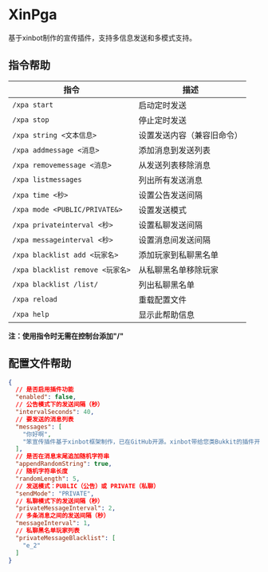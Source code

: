 # XinPga

基于xinbot制作的宣传插件，支持多信息发送和多模式支持。

## 指令帮助

| 指令 | 描述 |
|------|------|
| `/xpa start` | 启动定时发送 |
| `/xpa stop` | 停止定时发送 |
| `/xpa string <文本信息>` | 设置发送内容（兼容旧命令） |
| `/xpa addmessage <消息>` | 添加消息到发送列表 |
| `/xpa removemessage <消息>` | 从发送列表移除消息 |
| `/xpa listmessages` | 列出所有发送消息 |
| `/xpa time <秒>` | 设置公告发送间隔 |
| `/xpa mode <PUBLIC/PRIVATE&>` | 设置发送模式 |
| `/xpa privateinterval <秒>` | 设置私聊发送间隔 |
| `/xpa messageinterval <秒>` | 设置消息间发送间隔 |
| `/xpa blacklist add <玩家名>` | 添加玩家到私聊黑名单 |
| `/xpa blacklist remove <玩家名>` | 从私聊黑名单移除玩家 |
| `/xpa blacklist /list/` | 列出私聊黑名单 |
| `/xpa reload` | 重载配置文件 |
| `/xpa help` | 显示此帮助信息 |
**注：使用指令时无需在控制台添加"/"**

## 配置文件帮助

```json
{
  // 是否启用插件功能
  "enabled": false,
  // 公告模式下的发送间隔（秒）
  "intervalSeconds": 40,
  // 要发送的消息列表
  "messages": [
    "你好啊",
    "笨宣传插件基于xinbot框架制作，已在GitHub开源。xinbot带给您类Bukkit的插件开发体验（[GitHub链接](https://github.com/2698269088/XinPga)）"
  ],
  // 是否在消息末尾追加随机字符串
  "appendRandomString": true,
  // 随机字符串长度
  "randomLength": 5,
  // 发送模式：PUBLIC（公告）或 PRIVATE（私聊）
  "sendMode": "PRIVATE",
  // 私聊模式下的发送间隔（秒）
  "privateMessageInterval": 2,
  // 多条消息之间的发送间隔（秒）
  "messageInterval": 1,
  // 私聊黑名单玩家列表
  "privateMessageBlacklist": [
    "e_2"
  ]
}
